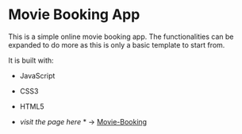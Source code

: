 # Movie Booking App

This is a simple online movie booking app. The functionalities can be expanded to do more as this is only a basic template to start from.

It is built with:
* JavaScript
* CSS3
* HTML5


* *visit the page here* * -> [Movie-Booking](https://leahobot.github.io/movie-booking/)


